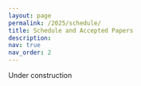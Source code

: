 ```yaml
---
layout: page
permalink: /2025/schedule/
title: Schedule and Accepted Papers
description:
nav: true
nav_order: 2
---
```

Under construction

<!--
The workshop will be held on **Sunday 7th July 2024** at the Athenaeum Intercontinental Athens in Athens, Greece.

Some accepted papers are selected for *spotlight presentations* (see below).

The list of keynote speakers and of spotlight papers can be found in the [main page](https://learn-to-compress-workshop-isit.github.io/).

<style>
table th:first-of-type {
    width: 20%;
}
table th:nth-of-type(2) {
    width: 30%;
}
table th:nth-of-type(3) {
    width: 50%;
}
</style>

| **Time (UTC +3)** | **Event** | **Speaker / Spotlight Paper** |
| :----------:   | :------- | :------- |
| 08:00 - 08:30 | Coffee  break | |
| 08:40 - 08:45 | Opening remarks | | 
| 08:45 - 09:30 | **Keynote presentation 1**  | [Dr. Johannes Ballé](https://balle.io/) |
| 09:30 - 09:50 | **Spotlight presentation 1** | [*Rate-Distortion-Perception Tradeoff for Vector Gaussian Sources*](https://openreview.net/forum?id=NP2eeHpVJO) |
| | | Jingjing Qian, Sadaf Salehkalaibar, Jun Chen, Ashish Khisti, Wei Yu, Wuxian Shi, Yiqun Ge, Wen Tong.|
| 10:00 - 10:30 | Coffee break | |
| 10:30 - 11:15 | **Keynote presentation 2** | [Prof. José Miguel Hernández-Lobato](https://jmhl.org/) |
| 11:15 - 11:35 | **Spotlight presentation 2**  | [*Some Notes on the Sample Complexity of Approximate Channel Simulation*](https://openreview.net/forum?id=Hq07uannyG) |
| | | Gergely Flamich, Lennie Wells. | 
| 11:35 - 11:55 | **Spotlight presentation 3** | [*Staggered Quantizers for Perfect Perceptual Quality: A Connection between Quantizers with Common Randomness and Without*](https://openreview.net/forum?id=keX3SC5cOt) |
| | | Ruida Zhou, Chao Tian. |
| 12:00 - 13:30 | Lunch break | |
| 13:45 - 14:30 | **Keynote presentation 3**  | [Dr. Lucas Theis](https://theis.io/) |
| 14:30 - 16:00 |  **Poster session**  | |
| 15:00 - 15:30 | Coffee Break | | 
| 16:00 - 16:45 | **Keynote presentation 4**  | [Prof. Shirin Jalali](https://sites.google.com/site/shirinjalali/home) |
| 16:45 - 17:05 | **Spotlight presentation 4** | [*Estimation of Rate-Distortion Function for Computing with Decoder Side Information*](https://openreview.net/forum?id=xDa9Dxoww0) |
| | | Heasung Kim, Hyeji Kim, Gustavo De Veciana. |
| 17:05 - 17:25 | *Open discussion* | | 
| 17:25 - 17:30 | Closing remarks + award reveal | | 
{: .table}
{: .table-striped}

There will be a **welcome reception** for participants of the workshop, during 18:00 - 20:00 (further details can be found [here](https://2024.ieee-isit.org/tutorials-and-workshops-reception)).




### **Accepted posters**:

- [*Rate-Distortion-Perception Tradeoff for Vector Gaussian Sources*](https://openreview.net/forum?id=NP2eeHpVJO) [**spotlight presentation**]. \
Jingjing Qian, Sadaf Salehkalaibar, Jun Chen, Ashish Khisti, Wei Yu, Wuxian Shi, Yiqun Ge, Wen Tong. [Poster #1]

- [*Some Notes on the Sample Complexity of Approximate Channel Simulation*](https://openreview.net/forum?id=Hq07uannyG) [**spotlight presentation**]. \
Gergely Flamich, Lennie Wells. [Poster #2]

- [*Staggered Quantizers for Perfect Perceptual Quality: A Connection between Quantizers with Common Randomness and Without*](https://openreview.net/forum?id=keX3SC5cOt) [**spotlight presentation**]. \
Ruida Zhou, Chao Tian. [Poster #3]

- [*Estimation of Rate-Distortion Function for Computing with Decoder Side Information*](https://openreview.net/forum?id=xDa9Dxoww0) [**spotlight presentation**]. \
 Heasung Kim, Hyeji Kim, Gustavo De Veciana. [Poster #4]


- [*Alternate Learning and Compression approaching R(D).*](https://openreview.net/forum?id=gUoegiopC1)\
Ram Zamir, Kenneth Rose. [Poster #5]

- [*Semantic Compression with Information Lattice Learning.*](https://openreview.net/forum?id=Me4WnG7YXc)\
Haizi Yu, Lav R. Varshney. [Poster #15]

- [*Towards Hyperparameter Optimization of Sparse Bayesian Learning Based on Stein's Unbiased Risk Estimator.*](https://openreview.net/forum?id=uIdmrxiwEN)\
Fangqing Xiao, Dirk Slock. [Poster #6]

- [*Task-aware Distributed Source Coding under Dynamic Bandwidth.*](https://openreview.net/forum?id=kAJuNaozWY)\
Po-han Li, Sravan Kumar Ankireddy, Ruihan Zhao, Hossein Nourkhiz Mahjoub, Ehsan Moradi Pari, Ufuk Topcu, Sandeep P. Chinchali, Hyeji Kim. [Poster #7]


- [*Robust Distributed Compression with Learned Heegard—Berger Scheme.*](https://openreview.net/forum?id=4V6nB9oH1w)\
Eyyup Tasci, Ezgi Ozyilkan, Oguzhan Kubilay Ulger, Elza Erkip. [Poster #8]

- [*Semantic Image Compression using Textual Transforms.*](https://openreview.net/forum?id=KPVnWPZzzq)\
Lara Arikan, Tsachy Weissman. [Poster #9]


- [*Combining Batch and Online Prediction.*](https://openreview.net/forum?id=fRgRzxhIax)\
Yaniv Fogel, Meir Feder. [Poster #10]

- [*Deep-Learned Compression for Radio-Frequency Signal Classification.*](https://openreview.net/forum?id=T3DPLRYzD9)\
Armani Rodriguez, Yagna Kaasaragadda, Silvija Kokalj-Filipovic. [Poster #11]

- [*Learned Lossless Compression via an Extension of the Bayes Codes.*](https://openreview.net/forum?id=UQx2TYcdmU)\
Yuta Nakahara, Shota Saito, Koshi Shimada, Toshiyasu Matsushima. [Poster #12]

- [*An Efficient Difference-of-Convex Solver for Privacy Funnel.*](https://openreview.net/forum?id=dO66fjGG6J)\
Teng-Hui Huang, Hesham El Gamal. [Poster #13]

- [*The Likelihood Gain of a Language Model as a Metric for Text Summarization.*](https://openreview.net/forum?id=YeKgNL7G7Q)\
Dana Levin, Alon Kipnis. [Poster #14]

- *Semi-Joint Source-Channel Coding over Wireless Networks: A Pragmatic Approach via Multi-Level Reliability Interface.*  \
Tze-Yang Tung, Homa Esfahanizadeh, Jinfeng Du, and Harish Viswanathan. [Poster #16]


### **Keynotes**:

**Speaker**: [Dr. Johannes Ballé](https://balle.io/). 

**Title**: Learned Image Compression. 

**Abstract**: Since its emergence roughly 7 years ago, the field of learned data compression has attracted considerable attention from both the machine learning and information theory communities. Data-driven source coding promises faster innovation cycles, as well as better adaptation to novel types of sources and unconventional models of distortion. For example, image codecs can now be end-to-end optimized to perform best for specific types of images, by simply replacing the training set. They may now be designed to minimize a given perceptual image metric, or in fact any differentiable perceptual loss function. In this talk, I will review nonlinear transform coding (NTC), a framework of techniques which over the past few years have superseded the state of the art of hand-crafted image compression methods (such as the family of JPEG and MPEG standards) in terms of subjective quality vs. rate. I’ll illustrate the empirical rate–distortion performance of NTC with the help of simple, analytically characterized data sources. Furthermore, I will discuss a recent direction of ongoing work, the search for better measures of perceptual quality, as captured by realism (“How realistic is an image?”) and fidelity (“How similar is an image to a reference?”). I present Wasserstein Distortion, a measure to unify the two, grounded in neuroscientific models of peripheral vision.



**Speaker**: [Prof. José Miguel Hernández-Lobato](https://jmhl.org/).

**Title**: Accelerating Relative Entropy Coding with Space Partitioning.

**Abstract**: Relative entropy coding (REC) algorithms aim to transmit a random sample following distribution Q, using a prior distribution P shared between the sender and receiver. General REC algorithms suffer from prohibitive runtimes and existing fast REC algorithms have been limited to very specific problem settings. In this talk, I will introduce a new REC method that utilizes space partitioning to potentially reduce runtime in more practical scenarios than previous scalable REC algorithms. We provide theoretical results for our proposed method and demonstrate its efficiency through both toy examples and practical applications in neural compression. While our approach does not achieve polynomial time complexity, it enables handling larger REC problems much more efficiently. This results in not only faster REC encoding processes but also reduced codelength overhead, thereby offering performance improvements in neural compression applications.

**Speaker**: [Dr. Lucas Theis](https://theis.io/).

**Title**: Lossy Compression with Diffusion.

**Abstract**: This talk explores new methods for lossy image compression based on diffusion and channel simulation. By simulating a Gaussian channel, any diffusion generative model can be appropriated for compression. The resulting approach is notably different from the transform coding approach that underpins modern codecs and almost all neural compression approaches. However, we find that it works surprisingly well despite the lack of an analysis transform and despite its conceptual simplicity. We further find that this simplicity makes it very amenable to theoretical analysis and offer initial results on its rate-distortion performance under realism constraints.

**Speaker**: [Prof. Shirin Jalali](https://sites.google.com/site/shirinjalali/home).

**Title**: Compression Codes: Bridging Theory and Algorithms in Signal Processing and Learning.

**Abstract**: In the realm of signal processing and machine learning, a foundational challenge lies in developing robust theoretical frameworks that guide the analysis and design of effective solutions. This talk explores the power of compression codes as a unifying framework for these tasks. By leveraging the principles of data compression, we can derive insightful theoretical perspectives that enhance our understanding of inference and learning problems. This framework not only provides a novel lens for theoretical analysis but also informs the creation of practically sound and theoretically-grounded algorithms. We will examine how compression codes bridge this gap, paving the way for advancements in signal processing and machine learning research.

-->